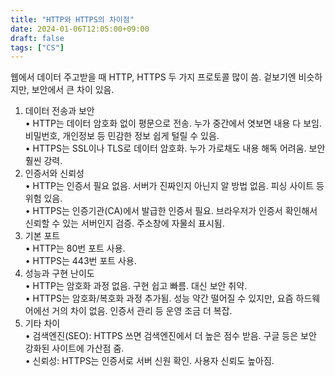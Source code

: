 ```yaml
---
title: "HTTP와 HTTPS의 차이점"
date: 2024-01-06T12:05:00+09:00
draft: false
tags: ["CS"]
---
```


웹에서 데이터 주고받을 때 HTTP, HTTPS 두 가지 프로토콜 많이 씀. 겉보기엔 비슷하지만, 보안에서 큰 차이 있음.
1. 데이터 전송과 보안\
   •	HTTP는 데이터 암호화 없이 평문으로 전송. 누가 중간에서 엿보면 내용 다 보임. 비밀번호, 개인정보 등 민감한 정보 쉽게 털릴 수 있음.\
   •	HTTPS는 SSL이나 TLS로 데이터 암호화. 누가 가로채도 내용 해독 어려움. 보안 훨씬 강력.
2. 인증서와 신뢰성\
   •	HTTP는 인증서 필요 없음. 서버가 진짜인지 아닌지 알 방법 없음. 피싱 사이트 등 위험 있음.\
   •	HTTPS는 인증기관(CA)에서 발급한 인증서 필요. 브라우저가 인증서 확인해서 신뢰할 수 있는 서버인지 검증. 주소창에 자물쇠 표시됨.
3. 기본 포트\
   •	HTTP는 80번 포트 사용.\
   •	HTTPS는 443번 포트 사용.
4. 성능과 구현 난이도\
   •	HTTP는 암호화 과정 없음. 구현 쉽고 빠름. 대신 보안 취약.\
   •	HTTPS는 암호화/복호화 과정 추가됨. 성능 약간 떨어질 수 있지만, 요즘 하드웨어에선 거의 차이 없음. 인증서 관리 등 운영 조금 더 복잡.
5. 기타 차이\
   •	검색엔진(SEO): HTTPS 쓰면 검색엔진에서 더 높은 점수 받음. 구글 등은 보안 강화된 사이트에 가산점 줌.\
   •	신뢰성: HTTPS는 인증서로 서버 신원 확인. 사용자 신뢰도 높아짐.
